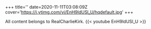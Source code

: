 +++
title=''
date=2020-11-11T03:08:09Z
cover='https://i.ytimg.com/vi/EnH9ldUSl_U/hqdefault.jpg'
+++

All content belongs to RealCharlieKirk.
{{< youtube EnH9ldUSl_U >}}
